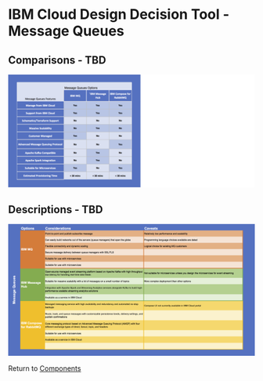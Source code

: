 # IBM Cloud Design Decision Tool - Message Queues

## Comparisons - TBD
![Comparisons](/images/express_tool_message_queues.png)

## Descriptions - TBD
![Descriptions](/images/rainbow_tool_message_queues.png)

Return to [Components](README.md)
